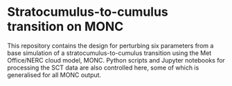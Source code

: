 # Stratocumulus-to-cumulus transition on MONC

This repository contains the design for perturbing six parameters from a base simulation of a stratocumulus-to-cumulus transition using the Met Office/NERC cloud model, MONC. Python scripts and Jupyter notebooks for processing the SCT data are also controlled here, some of which is generalised for all MONC output. 
